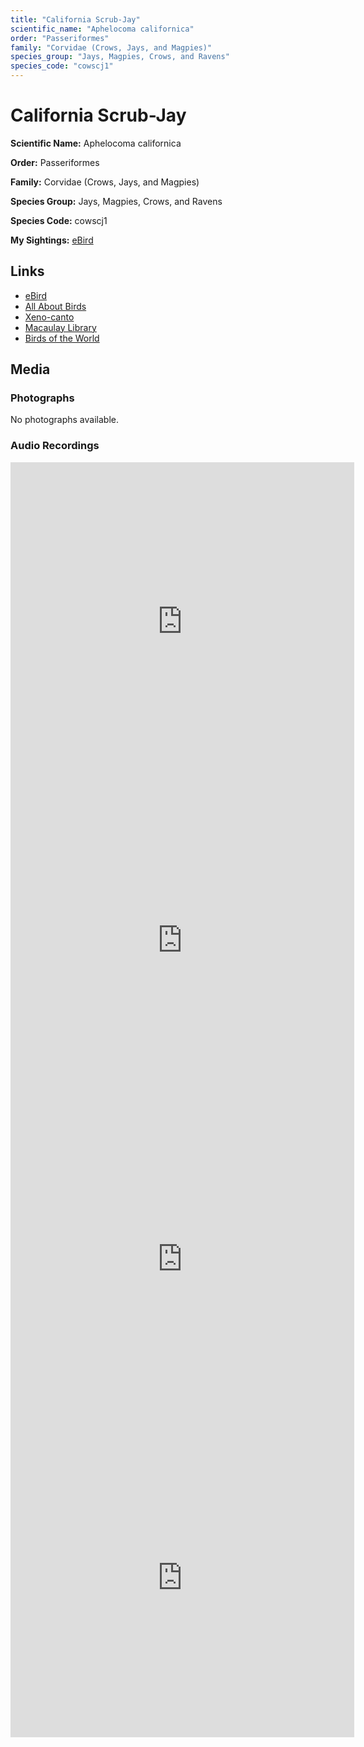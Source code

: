 ```yaml
---
title: "California Scrub-Jay"
scientific_name: "Aphelocoma californica"
order: "Passeriformes"
family: "Corvidae (Crows, Jays, and Magpies)"
species_group: "Jays, Magpies, Crows, and Ravens"
species_code: "cowscj1"
---
```


# California Scrub-Jay

**Scientific Name:** Aphelocoma californica

**Order:** Passeriformes

**Family:** Corvidae (Crows, Jays, and Magpies)

**Species Group:** Jays, Magpies, Crows, and Ravens

**Species Code:** cowscj1

**My Sightings:** [eBird](https://ebird.org/lifelist?r=world&time=life&spp=cowscj1)

## Links
* [eBird](https://ebird.org/species/cowscj1) 
* [All About Birds](https://www.allaboutbirds.org/guide/cowscj1) 
* [Xeno-canto](https://www.xeno-canto.org/species/cowscj1) 
* [Macaulay Library](https://search.macaulaylibrary.org/catalog?taxonCode=cowscj1&sort=rating_rank_desc)
* [Birds of the World](https://birdsoftheworld.org/bow/species/cowscj1)

## Media
### Photographs
No photographs available.

### Audio Recordings
<iframe src="https://macaulaylibrary.org/asset/626557545/embed" width="550" height="510" frameborder="0" allowfullscreen></iframe>
<iframe src="https://macaulaylibrary.org/asset/626557548/embed" width="550" height="510" frameborder="0" allowfullscreen></iframe>
<iframe src="https://macaulaylibrary.org/asset/626447081/embed" width="550" height="510" frameborder="0" allowfullscreen></iframe>
<iframe src="https://macaulaylibrary.org/asset/626559393/embed" width="550" height="510" frameborder="0" allowfullscreen></iframe>
